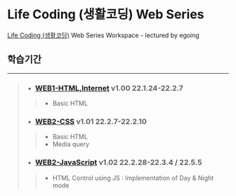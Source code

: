 Life Coding (생활코딩) Web Series
===
[Life Coding (생활코딩)](https://opentutorials.org/course/1) Web Series Workspace - lectured by egoing

## 학습기간
---
> + ### [WEB1-HTML,Internet](https://opentutorials.org/course/3084) v1.00 22.1.24-22.2.7   
> > - Basic HTML
> + ### [WEB2-CSS](https://opentutorials.org/course/3086) v1.01 22.2.7-22.2.10   
> > - Basic HTML
> > - Media query
> + ### [WEB2-JavaScript](https://opentutorials.org/course/3085) v1.02 22.2.28-22.3.4 / 22.5.5   
> > - HTML Control using JS : Implementation of Day & Night mode


